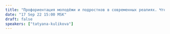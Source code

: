 ```yaml
---
title: "Профориентация молодёжи и подростков в современных реалиях. Что происходит в сфере профессиональной подготовки"
date: "17 Sep 22 15:00 MSK"
draft: false
speakers: ["tatyana-kulikova"]
---
```

